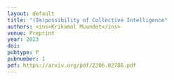 ```yaml
---
layout: default
title: "(Im)possibility of Collective Intelligence"
authors: <ins>Krikamol Muandet</ins>
venue: Preprint
year: 2023
doi: 
pubtype: P
pubnumber: 1
pdf: https://arxiv.org/pdf/2206.02786.pdf
---
```

